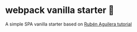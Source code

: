 # webpack vanilla starter 🚀

A simple SPA vanilla starter based on [Rubén Aguilera tutorial](https://dev.to/raguilera82/montar-spa-de-cero-con-vanilla-y-jest-3odb) 